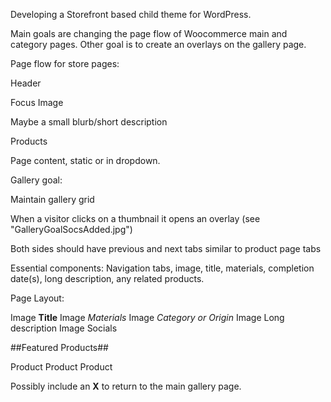 Developing a Storefront based child theme for WordPress.

Main goals are changing the page flow of Woocommerce main and category pages.  Other goal is to create an overlays on the gallery page.

Page flow for store pages:

Header

Focus Image

Maybe a small blurb/short description

Products

Page content, static or in dropdown.

Gallery goal:

Maintain gallery grid

When a visitor clicks on a thumbnail it opens an overlay (see "GalleryGoalSocsAdded.jpg")

Both sides should have previous and next tabs similar to product page tabs

Essential components: Navigation tabs, image, title, materials, completion date(s), long description, any related products.

Page Layout:

Image **Title**
Image *Materials*
Image *Category or Origin*
Image Long description
Image Socials

##Featured Products##

Product Product Product

Possibly include an **X** to return to the main gallery page.
